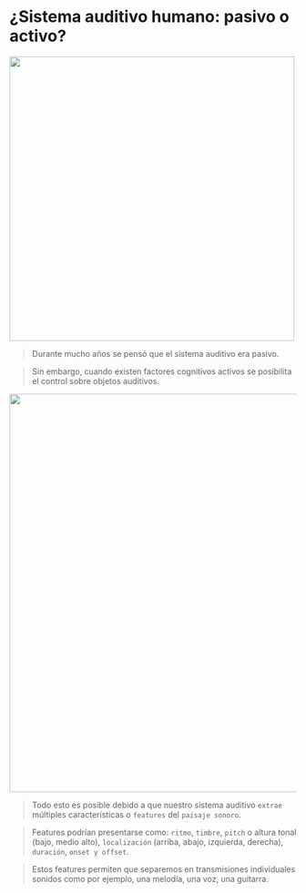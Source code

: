 # ¿Sistema auditivo humano: pasivo o activo?

<img src="../figuras/aud_pasiva.png" width="500">

> Durante mucho años se pensó que el sistema auditivo era pasivo.

> Sin embargo, cuando existen factores cognitivos activos se posibilita el control sobre objetos auditivos.

<img src="../figuras/aud_activa.png" width="700">

> Todo esto es posible debido a que nuestro sistema auditivo `extrae` múltiples características o `features` del `paisaje sonoro`.

> Features podrían presentarse como: `ritmo`, `timbre`, `pitch` o altura tonal (bajo, medio alto), `localización` (arriba, abajo, izquierda, derecha), `duración`, `onset y offset`.

> Estos features permiten que separemos en transmisiones individuales sonidos como por ejemplo, una melodía, una voz, una guitarra.
